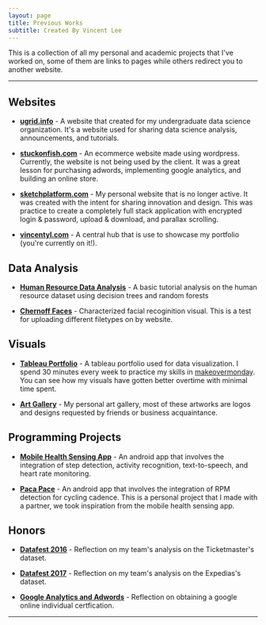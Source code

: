```yaml
---
layout: page
title: Previous Works
subtitle: Created By Vincent Lee
---
```


This is a collection of all my personal and academic projects that I've worked on, some of them are links to pages while others redirect you to another website.

---

## Websites

- **[ugrid.info](http://ugrid.info)** - A website that created for my undergraduate data science organization. It's a website used for sharing data science analysis, announcements, and tutorials. 

- **[stuckonfish.com](http://www.stuckonfish.com)** - An ecommerce website made using wordpress. Currently, the website is not being used by the client. It was a great lesson for purchasing adwords, implementing google analytics, and building an online store.

- **[sketchplatform.com](http://www.sketchplatform.com)** - My personal website that is no longer active. It was created with the intent for sharing innovation and design. This was practice to create a completely full stack application with encrypted login & password, upload & download, and parallax scrolling.

- **[vincentyl.com](http://www.vincentyl.com/)** - A central hub that is use to showcase my portfolio (you're currently on it!).

## Data Analysis

- **[Human Resource Data Analysis](http://www.vincentyl.com/2017-03-11-HR_dataset/)** - A basic tutorial analysis on the human resource dataset using decision trees and random forests

- **[Chernoff Faces](http://www.vincentyl.com/projects/ChernoffFaces)** - Characterized facial recoginition visual. This is a test for uploading different filetypes on by website.

## Visuals

- **[Tableau Portfolio](https://public.tableau.com/profile/vincent6778)** - A tableau portfolio used for data visualization. I spend 30 minutes every week to practice my skills in [makeovermonday](http://www.makeovermonday.co.uk). You can see how my visuals have gotten better overtime with minimal time spent.

- **[Art Gallery](https://drive.google.com/drive/folders/0B7qRQkZ2lu7Tc2RsMnRMTVZZQ00?usp=sharing)** - My personal art gallery, most of these artworks are logos and designs requested by friends or business acquaintance.

## Programming Projects

- **[Mobile Health Sensing App](http://www.vincentyl.com/projects/mobile_health)** - An android app that involves the integration of step detection, activity recognition, text-to-speech, and heart rate monitoring.

- **[Paca Pace](http://www.vincentyl.com/projects/paca_pace)** - An android app that involves the integration of RPM detection for cycling cadence. This is a personal project that I made with a partner, we took inspiration from the mobile health sensing app.

## Honors

- **[Datafest 2016](http://www.vincentyl.com/projects/datafest2016)** - Reflection on my team's analysis on the Ticketmaster's dataset.

- **[Datafest 2017](http://www.vincentyl.com/projects/datafest2017)** - Reflection on my team's analysis on the Expedias's dataset.

- **[Google Analytics and Adwords](http://www.vincentyl.com/projects/google_certification)** - Reflection on obtaining a google online individual certfication.

---

